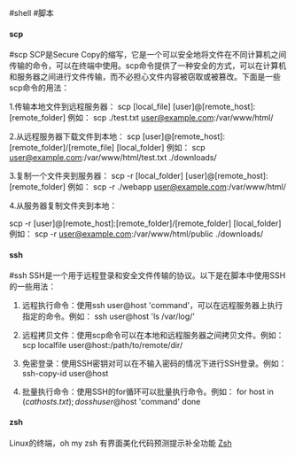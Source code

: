 #shell #脚本

#### scp
#scp
SCP是Secure Copy的缩写，它是一个可以安全地将文件在不同计算机之间传输的命令，可以在终端中使用。scp命令提供了一种安全的方式，可以在计算机和服务器之间进行文件传输，而不必担心文件内容被窃取或被篡改。下面是一些scp命令的用法：

1.传输本地文件到远程服务器：
scp [local_file] [user]@[remote_host]:[remote_folder]
例如：
scp ./test.txt user@example.com:/var/www/html/

2.从远程服务器下载文件到本地：
scp [user]@[remote_host]:[remote_folder]/[remote_file] [local_folder]
例如：
scp user@example.com:/var/www/html/test.txt ./downloads/

3.复制一个文件夹到服务器：
scp -r [local_folder] [user]@[remote_host]:[remote_folder]
例如：
scp -r ./webapp user@example.com:/var/www/html/

4.从服务器复制文件夹到本地：

scp -r [user]@[remote_host]:[remote_folder]/[remote_folder] [local_folder]
例如：
scp -r user@example.com:/var/www/html/public ./downloads/

#### ssh
#ssh
SSH是一个用于远程登录和安全文件传输的协议。以下是在脚本中使用SSH的一些用法：

1. 远程执行命令：使用ssh user@host 'command'，可以在远程服务器上执行指定的命令。例如：
ssh user@host 'ls /var/log/'

2. 远程拷贝文件：使用scp命令可以在本地和远程服务器之间拷贝文件。例如：
scp localfile user@host:/path/to/remote/dir/

3. 免密登录：使用SSH密钥对可以在不输入密码的情况下进行SSH登录。例如：
ssh-copy-id user@host

4. 批量执行命令：使用SSH的for循环可以批量执行命令。例如：
for host in $(cat hosts.txt); do
    ssh user@$host 'command'
done

#### zsh
Linux的终端，oh my zsh 有界面美化代码预测提示补全功能 
[Zsh](Zsh.md)

